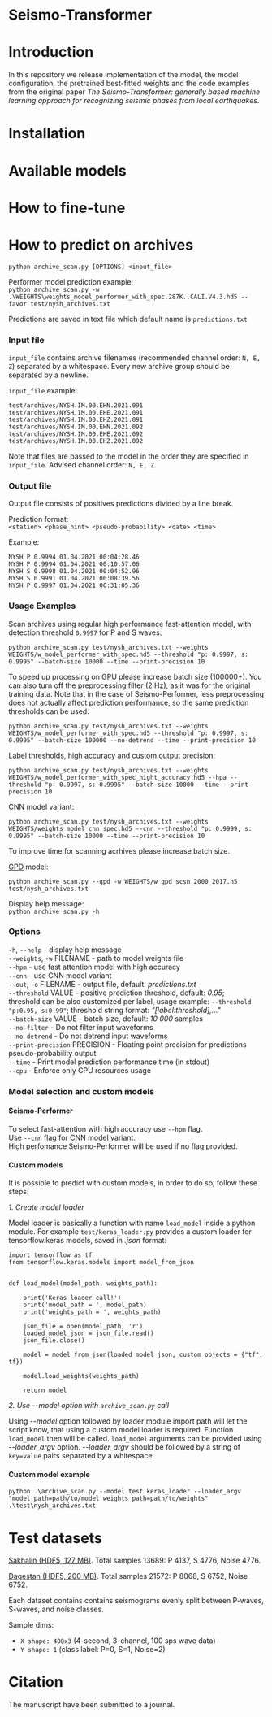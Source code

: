 # Seismo-Transformer

# Introduction

In this repository we release implementation of the model, the model configuration, the pretrained best-fitted weights and the code examples from the original paper _The Seismo-Transformer: generally based machine learning approach for recognizing seismic phases from local earthquakes_. 

# Installation

# Available models

# How to fine-tune

# How to predict on archives

`python archive_scan.py [OPTIONS] <input_file>`

Performer model prediction example:
<br>```python archive_scan.py -w .\WEIGHTS\weights_model_performer_with_spec.287K..CALI.V4.3.hd5 --favor test/nysh_archives.txt```

Predictions are saved in text file which default name is `predictions.txt`

### Input file
`input_file` contains archive filenames (recommended channel order: `N, E, Z`) 
separated by a whitespace. Every new archive group should be separated by a newline.

`input_file` example:

```
test/archives/NYSH.IM.00.EHN.2021.091 test/archives/NYSH.IM.00.EHE.2021.091 test/archives/NYSH.IM.00.EHZ.2021.091
test/archives/NYSH.IM.00.EHN.2021.092 test/archives/NYSH.IM.00.EHE.2021.092 test/archives/NYSH.IM.00.EHZ.2021.092
```

Note that files are passed to the model in the order they are specified in `input_file`. 
Advised channel order: `N, E, Z`.

### Output file
Output file consists of positives predictions divided by a line break.

Prediction format:
<br>`<station> <phase_hint> <pseudo-probability> <date> <time>`

Example:
```
NYSH P 0.9994 01.04.2021 00:04:28.46
NYSH P 0.9994 01.04.2021 00:10:57.06
NYSH S 0.9998 01.04.2021 00:04:52.96
NYSH S 0.9991 01.04.2021 00:08:39.56
NYSH P 0.9997 01.04.2021 00:31:05.36
```

### Usage Examples

Scan archives using regular high performance fast-attention model, with detection threshold `0.9997` for P and S waves:

```
python archive_scan.py test/nysh_archives.txt --weights WEIGHTS/w_model_performer_with_spec.hd5 --threshold "p: 0.9997, s: 0.9995" --batch-size 10000 --time --print-precision 10
```

To speed up processing on GPU please increase batch size (100000+). You can also turn off the preprocessing filter (2 Hz), as it was for the original training data. Note that in the case of Seismo-Performer, less preprocessing does not actually affect prediction performance, so the same prediction thresholds can be used:

```
python archive_scan.py test/nysh_archives.txt --weights WEIGHTS/w_model_performer_with_spec.hd5 --threshold "p: 0.9997, s: 0.9995" --batch-size 100000 --no-detrend --time --print-precision 10
```

Label thresholds, high accuracy and custom output precision:

```python archive_scan.py test/nysh_archives.txt --weights WEIGHTS/w_model_performer_with_spec_hight_accuracy.hd5 --hpa --threshold "p: 0.9997, s: 0.9995" --batch-size 10000 --time --print-precision 10```

CNN model variant:

```python archive_scan.py test/nysh_archives.txt --weights WEIGHTS/weights_model_cnn_spec.hd5 --cnn --threshold "p: 0.9999, s: 0.9995" --batch-size 10000 --time --print-precision 10```

To improve time for scanning acrhives please increase batch size.

[GPD](https://pubs.geoscienceworld.org/ssa/bssa/article-abstract/108/5A/2894/546740/Generalized-Seismic-Phase-Detection-with-Deep?redirectedFrom=fulltext) model:
```
python archive_scan.py --gpd -w WEIGHTS/w_gpd_scsn_2000_2017.h5 test/nysh_archives.txt
```

Display help message:
<br>```python archive_scan.py -h```

### Options
`-h`, `--help` - display help message
<br>`--weights`, `-w` FILENAME - path to model weights file
<br>`--hpm` - use fast attention model with high accuracy
<br>`--cnn` - use CNN model variant
<br>`--out`, `-o` FILENAME - output file, default: *predictions.txt*
<br>`--threshold` VALUE - positive prediction threshold, default: *0.95*;
<br> threshold can be also customized per label, usage example: `--threshold "p:0.95, s:0.99"`;
threshold string format: *"[label:threshold],..."*
<br>`--batch-size` VALUE - batch size, default: *10 000* samples
<br>`--no-filter` - Do not filter input waveforms
<br>`--no-detrend` - Do not detrend input waveforms
<br>`--print-precision` PRECISION - Floating point precision for predictions pseudo-probability output
<br>`--time` - Print model prediction performance time (in stdout)
<br>`--cpu` - Enforce only CPU resources usage

### Model selection and custom models

#### Seismo-Performer

To select fast-attention with high accuracy use `--hpm` flag.
<br>Use `--cnn` flag for CNN model variant.
<br>High perfomance Seismo-Performer will be used if no flag provided.

#### Custom models
It is possible to predict with custom models, in order to do so, follow these steps:

*1. Create model loader*

Model loader is basically a function with name `load_model` inside a python module.
For example `test/keras_loader.py` provides a custom loader for tensorflow.keras models, 
saved in *.json* format:

```aidl
import tensorflow as tf
from tensorflow.keras.models import model_from_json


def load_model(model_path, weights_path):

    print('Keras loader call!')
    print('model_path = ', model_path)
    print('weights_path = ', weights_path)

    json_file = open(model_path, 'r')
    loaded_model_json = json_file.read()
    json_file.close()

    model = model_from_json(loaded_model_json, custom_objects = {"tf": tf})

    model.load_weights(weights_path)

    return model
```

*2. Use --model option with `archive_scan.py` call*

Using *--model* option followed by loader module import path will let the script know, 
that using a custom model loader is required.
Function `load_model` then will be called.
`load_model` arguments can be provided using *--loader_argv* option.
*--loader_argv* should be followed by a string of `key=value` pairs separated by a whitespace.

#### Custom model example
```python .\archive_scan.py --model test.keras_loader --loader_argv "model_path=path/to/model weights_path=path/to/weights" .\test\nysh_archives.txt```


# Test datasets

[Sakhalin (HDF5, 127 MB)](https://drive.google.com/file/d/1dH2JF9TQmyB6GpIB_dY1jiWAI5uqp6ED/view?usp=sharing). Total samples 13689: P 4137, S 4776, Noise 4776.

[Dagestan (HDF5, 200 MB)](https://drive.google.com/file/d/156w3I9QVnhkCo0u7wjh-c6xekE9f6B3G/view?usp=sharing). Total samples 21572: P 8068, S 6752, Noise 6752.

Each dataset contains contains seismograms evenly split between P-waves, S-waves, and noise classes. 

Sample dims:
- `X shape: 400x3` (4-second, 3-channel, 100 sps wave data)
- `Y shape: 1` (class label: P=0, S=1, Noise=2)

# Citation

The manuscript have been submitted to a journal.
